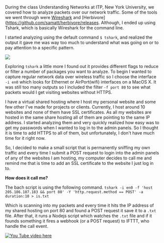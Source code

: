 During the class Understanding Networks at ITP, New York University, we covered how to analyze packets over our network traffic. Some of the tools we went through were [Wireshark](https://www.wireshark.org/) and [Herbivore](https://github.com/samatt/herbivore/releases. Although, I ended up using Tshark, which is basically Wireshark for the command line.

I started analyzing using the default command `$ tshark`, and realized the output it gave me was way too much to understand what was going on or to pay attention to a specific pattern.

![](../img.png)

Exploring `tshark` a little more I found out it provides different flags to reduce or filter a number of packages you want to analyze. To begin I wanted to capture regular network data over wireless traffic so I choose the interface `-i en0` which looks for Ethernet or AirPort(wifi) interfaces on a MacOS X. It was still too many outputs so I included the filter `-f port 80` to see what packets would I get visiting websites without HTTPS.

I have a virtual shared hosting where I host my personal website and some few other I've made for projects or clients. Currently, I host around 10 websites and none of them have SSL certificates. As all my websites are hosted in the same share hosting all of them are pointing to the same IP address. I started analyzing them and very quickly realized how easy was to get my passwords when I wanted to log in to the admin panels. So I thought it is time to add HTTPS to all of them, but unfortunately, I don't have much time for it right now.

So, I decided to make a small script that is permanently sniffing my own traffic and every time I submit a POST request to login into the admin panels of any of the websites I am hosting, my computer decides to call me and remind me that is time to add an SSL certificate to the website I just log in to.

**How does it call me?**

The bach script is using the following command.
`tshark -i en0 -f 'host 205.186.187.183 && port 80' -Y 'http.request.method == POST' -a duration:10 > is.txt`

Which is scanning into my packets and every time it hits the IP address of my shared hosting on port 80 and found a POST request it save it to a `.txt` file. After that, it runs a Nodejs script which watches the `.txt` file and if it founds something it fires a webhook (or a POST request) to IFTTT, who handle the call event.


[![You Tube video here](../img.png)](https://www.youtube.com/watch?v=Y-12mJWEUP0&feature=youtu.be)
